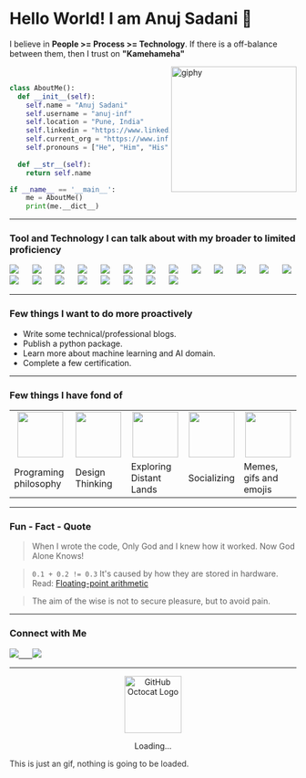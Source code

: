 # Hello World! I am Anuj Sadani 👋

I believe in **People >= Process >= Technology**. If there is a off-balance between them, then I trust on **"Kamehameha"**



[<img align='right' src="https://media.giphy.com/media/M9gbBd9nbDrOTu1Mqx/giphy.gif" width="220" alt="giphy">](WFH)

<br>

```python
class AboutMe():
  def __init__(self):
    self.name = "Anuj Sadani"
    self.username = "anuj-inf"
    self.location = "Pune, India"
    self.linkedin = "https://www.linkedin.com/in/anujsadani"
    self.current_org = "https://www.infrrd.ai/"
    self.pronouns = ["He", "Him", "His"]
  
  def __str__(self):
    return self.name

if __name__ == '__main__':
    me = AboutMe()
    print(me.__dict__)
```

<hr>

### Tool and Technology I can talk about with my broader to limited proficiency
<p>
<div style="word-spacing: 20px">
    <img src="https://img.shields.io/badge/-Python-3776AB?style=for-the-badge&logo=python&logoColor=3776AB&labelColor=282828">
    <img src="https://img.shields.io/badge/-Flask-98b982?style=for-the-badge&logo=flask&logoColor=98b982&labelColor=282828">
        <img src="https://img.shields.io/badge/-AWS-FF9900?style=for-the-badge&logo=Amazon&logoColor=FF9900&labelColor=282828">
        <img src="https://img.shields.io/badge/-Postgres-4169E1?style=for-the-badge&logo=PostgreSQL&logoColor=4169E1&labelColor=282828">
        <img src="https://img.shields.io/badge/-MSSQL-CC2927?style=for-the-badge&logo=Microsoft SQL Server&logoColor=CC2927&labelColor=282828">
        <img src="https://img.shields.io/badge/-MongoDB-47A248?style=for-the-badge&logo=MongoDB&logoColor=47A248&labelColor=282828">
        <img src="https://img.shields.io/badge/-ElasticSearch-005571?style=for-the-badge&logo=Elasticsearch&logoColor=005571&labelColor=282828">
        <img src="https://img.shields.io/badge/-Docker-2496ED?style=for-the-badge&logo=Docker&logoColor=2496ED&labelColor=282828">
        <img src="https://img.shields.io/badge/-Kubernetes-326CE5?style=for-the-badge&logo=Kubernetes&logoColor=326CE5&labelColor=282828">
    <img src="https://img.shields.io/badge/-HTML-c58545?style=for-the-badge&logo=html5&logoColor=c58545&labelColor=282828">
    <img src="https://img.shields.io/badge/-CSS-d1a01f?style=for-the-badge&logo=css3&logoColor=d1a01f&labelColor=282828">
        <img src="https://img.shields.io/badge/-JavaScript-F7DF1E?style=for-the-badge&logo=JavaScript&logoColor=F7DF1E&labelColor=282828">
        <img src="https://img.shields.io/badge/-Bootstrap-7952B3?style=for-the-badge&logo=Bootstrap&logoColor=7952B3&labelColor=282828">
        <img src="https://img.shields.io/badge/-Scrum-009FDA?style=for-the-badge&logo=Scrum Alliance&logoColor=009FDA&labelColor=282828">
        <img src="https://img.shields.io/badge/-Git-181717?style=for-the-badge&logo=Git&logoColor=ffffff&labelColor=282828">
        <img src="https://img.shields.io/badge/-Grafana-F46800?style=for-the-badge&logo=Grafana&logoColor=F46800&labelColor=282828">
        <img src="https://img.shields.io/badge/-Datadog-632CA6?style=for-the-badge&logo=Datadog&logoColor=632CA6&labelColor=282828">
        <img src="https://img.shields.io/badge/-Linux-FCC624?style=for-the-badge&logo=Linux&logoColor=FCC624&labelColor=282828">
        <img src="https://img.shields.io/badge/-Jira-0052CC?style=for-the-badge&logo=Jira&logoColor=FFFFFF&labelColor=282828">
        <img src="https://img.shields.io/badge/-Postman-FF6C37?style=for-the-badge&logo=Postman&logoColor=FF6C37&labelColor=282828">
           <img src="https://img.shields.io/badge/-Kibana-005571?style=for-the-badge&logo=Kibana&logoColor=005571&labelColor=282828">

</div>
</p>

<hr>

### Few things I want to do more proactively 

- Write some technical/professional blogs.
- Publish a python package.
- Learn more about machine learning and AI domain.
- Complete a few certification.

<hr>

### Few things I have fond of

<table>
<tr align=center>
<td>
<img src="https://media.giphy.com/media/V0OggVqQxNIOI/giphy.gif" style="width: 80px">
</td>
<td>
<img src="https://media.giphy.com/media/ibvzyMTDAlcsb4Fm2q/giphy.gif" style="width: 80px">
</td>
<td>
<img src="https://media.giphy.com/media/AErExHJVxRbkm5hPkB/giphy.gif" style="width: 80px">
</td>
<td>
<img src="https://media.giphy.com/media/RKApDdwsQ6jkwd6RNn/giphy.gif" style="width: 80px">
</td>
<td>
<img src="https://media.giphy.com/media/BXjqytvu9bKzCUHdzz/giphy.gif" style="width: 80px">
</td>
</tr>

<tr>
<td>
Programing philosophy
</td>
<td>
Design Thinking
</td>
<td>
Exploring Distant Lands
</td>
<td>
Socializing
</td>
<td>
Memes, gifs and emojis
</td>
</tr>
</table>

<hr>


### Fun - Fact - Quote

> When I wrote the code, Only God and I knew how it worked. Now God Alone Knows!

> `0.1 + 0.2 != 0.3` It's caused by how they are stored in hardware. Read: [Floating-point arithmetic](https://en.wikipedia.org/wiki/Floating-point_arithmetic)

> The aim of the wise is not to secure pleasure, but to avoid pain.

<hr>

### Connect with Me

<p style="word-spacing: 20px">
    <a href="https://www.linkedin.com/in/anujsadani/">
        <img src="https://img.shields.io/badge/-Linkedin-0077B5?style=for-the-badge&logo=Linkedin&logoColor=0077B5&labelColor=282828">
    </a>
    <a href="https://github.com/anuj-inf">
        <img src="https://img.shields.io/badge/-Git-181717?style=for-the-badge&logo=GitHub&logoColor=ffffff&labelColor=282828">
    </a>
</p>

<hr>

<div align=center>
    <img src="https://github.githubassets.com/images/spinners/octocat-spinner-128.gif" alt="GitHub Octocat Logo" height="100">
    <p>Loading...</p>
</div>

<div style="color:#333333">This is just an gif, nothing is going to be loaded.</div>
